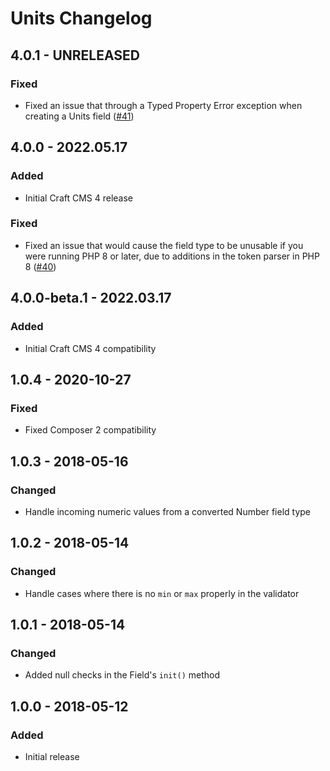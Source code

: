 # Units Changelog

## 4.0.1 - UNRELEASED
### Fixed
* Fixed an issue that through a Typed Property Error exception when creating a Units field ([#41](https://github.com/nystudio107/craft-units/issues/41))

## 4.0.0 - 2022.05.17
### Added
* Initial Craft CMS 4 release

### Fixed
* Fixed an issue that would cause the field type to be unusable if you were running PHP 8 or later, due to additions in the token parser in PHP 8 ([#40](https://github.com/nystudio107/craft-units/issues/40))

## 4.0.0-beta.1 - 2022.03.17

### Added

* Initial Craft CMS 4 compatibility

## 1.0.4 - 2020-10-27
### Fixed
- Fixed Composer 2 compatibility

## 1.0.3 - 2018-05-16
### Changed
- Handle incoming numeric values from a converted Number field type

## 1.0.2 - 2018-05-14
### Changed
- Handle cases where there is no `min` or `max` properly in the validator

## 1.0.1 - 2018-05-14
### Changed
- Added null checks in the Field's `init()` method

## 1.0.0 - 2018-05-12
### Added
- Initial release
